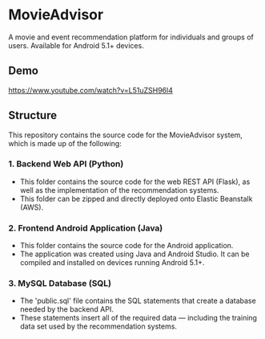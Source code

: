 # MovieAdvisor

A movie and event recommendation platform for individuals and groups of users. Available for Android 5.1+ devices.

## Demo

https://www.youtube.com/watch?v=L51uZSH96l4

## Structure

This repository contains the source code for the MovieAdvisor system, which is made up of the following:

### 1. Backend Web API (Python)
- This folder contains the source code for the web REST API (Flask), as well as the implementation of the recommendation systems.
- This folder can be zipped and directly deployed onto Elastic Beanstalk (AWS).

### 2. Frontend Android Application (Java)
- This folder contains the source code for the Android application.
- The application was created using Java and Android Studio. It can be compiled and installed on devices running Android 5.1+. 

### 3. MySQL Database (SQL)
- The 'public.sql' file contains the SQL statements that create a database needed by the backend API.
- These statements insert all of the required data — including the training data set used by the recommendation systems.

